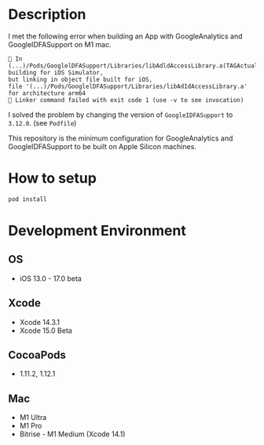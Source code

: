 # Description
I met the following error when building an App with GoogleAnalytics and GoogleIDFASupport on M1 mac.
```
🔴 In (...)/Pods/GooglelDFASupport/Libraries/libAdldAccessLibrary.a(TAGActualAddAccess.o),
building for iOS Simulator, 
but linking in object file built for iOS, 
file '(...)/Pods/GooglelDFASupport/Libraries/libAdIdAccessLibrary.a' 
for architecture arm64
🔴 Linker command failed with exit code 1 (use -v to see invocation)
```

 I solved the problem by changing the version of `GoogleIDFASupport` to `3.12.0`. (see `Podfile`)

 This repository is the minimum configuration for GoogleAnalytics and GoogleIDFASupport to be built on Apple Silicon machines.


# How to setup
```sh
pod install
```

# Development Environment
## OS
* iOS 13.0 - 17.0 beta

## Xcode
* Xcode 14.3.1
* Xcode 15.0 Beta

## CocoaPods
* 1.11.2, 1.12.1

## Mac
* M1 Ultra
* M1 Pro
* Bitrise - M1 Medium (Xcode 14.1)
